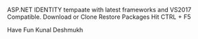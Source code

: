 ASP.NET IDENTITY tempaate with latest frameworks and VS2017 Compatible. 
Download or Clone
Restore Packages
Hit CTRL + F5

Have Fun
Kunal Deshmukh